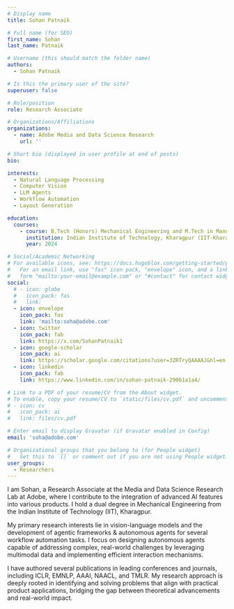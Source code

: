 ```yaml
---
# Display name
title: Sohan Patnaik

# Full name (for SEO)
first_name: Sohan
last_name: Patnaik

# Username (this should match the folder name)
authors:
  - Sohan Patnaik

# Is this the primary user of the site?
superuser: false

# Role/position
role: Research Associate

# Organizations/Affiliations
organizations:
  - name: Adobe Media and Data Science Research
    url: ''

# Short bio (displayed in user profile at end of posts)
bio: 

interests:
  - Natural Language Processing
  - Computer Vision
  - LLM Agents
  - Workflow Automation
  - Layout Generation

education:
  courses:
    - course: B.Tech (Honors) Mechanical Engineering and M.Tech in Manufacturing Science and Engineering
      institution: Indian Institute of Technology, Kharagpur (IIT-Kharagpur)
      year: 2024

# Social/Academic Networking
# For available icons, see: https://docs.hugoblox.com/getting-started/page-builder/#icons
#   For an email link, use "fas" icon pack, "envelope" icon, and a link in the
#   form "mailto:your-email@example.com" or "#contact" for contact widget.
social:
  # - icon: globe
  #   icon_pack: fas
  #   link: 
  - icon: envelope
    icon_pack: fas
    link: 'mailto:soha@adobe.com'
  - icon: twitter
    icon_pack: fab
    link: https://x.com/SohanPatnaik1
  - icon: google-scholar
    icon_pack: ai
    link: https://scholar.google.com/citations?user=3ZRTryQAAAAJ&hl=en
  - icon: linkedin
    icon_pack: fab
    link: https://www.linkedin.com/in/sohan-patnaik-29061a1a4/

# Link to a PDF of your resume/CV from the About widget.
# To enable, copy your resume/CV to `static/files/cv.pdf` and uncomment the lines below.
# - icon: cv
#   icon_pack: ai
#   link: files/cv.pdf

# Enter email to display Gravatar (if Gravatar enabled in Config)
email: 'soha@adobe.com'

# Organizational groups that you belong to (for People widget)
#   Set this to `[]` or comment out if you are not using People widget.
user_groups:
  - Researchers
---
```


I am Sohan, a Research Associate at the Media and Data Science Research Lab at Adobe, where I contribute to the integration of advanced AI features into various products. I hold a dual degree in Mechanical Engineering from the Indian Institute of Technology (IIT), Kharagpur. 

My primary research interests lie in vision-language models and the development of agentic frameworks & autonomous agents for several workflow automation tasks. I focus on designing autonomous agents capable of addressing complex, real-world challenges by leveraging multimodal data and implementing efficient interaction mechanisms. 

I have authored several publications in leading conferences and journals, including ICLR, EMNLP, AAAI, NAACL, and TMLR. My research approach is deeply rooted in identifying and solving problems that align with practical product applications, bridging the gap between theoretical advancements and real-world impact.